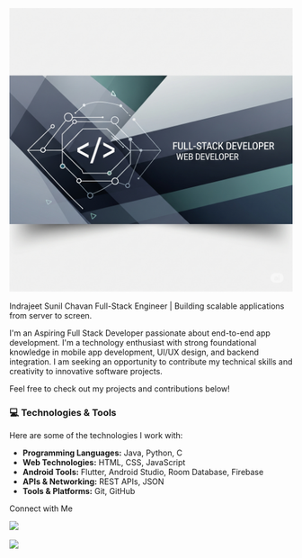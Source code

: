 <p align="center">
  <img src="banner.png">
</p>

Indrajeet Sunil Chavan
Full-Stack Engineer | Building scalable applications from server to screen.

I'm an Aspiring Full Stack Developer passionate about end-to-end app development. I'm a technology enthusiast with strong foundational knowledge in mobile app development, UI/UX design, and backend integration. I am seeking an opportunity to contribute my technical skills and creativity to innovative software projects.

Feel free to check out my projects and contributions below!

### 💻 Technologies & Tools

Here are some of the technologies I work with:

* **Programming Languages:** Java, Python, C
* **Web Technologies:** HTML, CSS, JavaScript
* **Android Tools:** Flutter, Android Studio, Room Database, Firebase
* **APIs & Networking:** REST APIs, JSON
* **Tools & Platforms:** Git, GitHub
  
Connect with Me

[<img src="https://img.shields.io/badge/LinkedIn-0077B5?style=for-the-badge&logo=linkedin&logoColor=white">](https://www.linkedin.com/in/indrachavan)

[<img src="https://img.shields.io/badge/Email-D14836?style=for-the-badge&logo=gmail&logoColor=white">](mailto:indrajeetchavan137@gmail.com)
